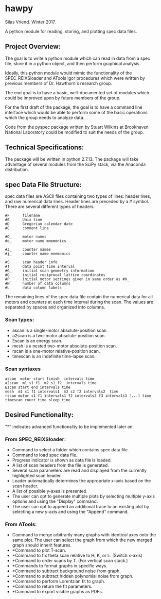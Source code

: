 # hawpy
Silas Vriend. Winter 2017.

A python module for reading, storing, and plotting spec data files.

## Project Overview:
 
The goal is to write a python module which can read in data
from a spec file, store it in a python object, and then perform 
graphical analysis.

Ideally, this python module would mimic the functionality of the 
SPEC_REIXSloader and ATools Igor procedures which were written by 
previous members of Dr. Hawthorn's research group.

The end goal is to have a basic, well-documented set of modules
which could be improved upon by future members of the group.

For the first draft of the package, the goal is to have a command
line interface which would be able to perform some of the basic
operations which the group needs to analyze data.

Code from the pyspec package written by Stuart Wilkins at 
Brookhaven National Laboratory could be modified to suit the
needs of the group.
    
    
## Technical Specifications:
    
The package will be written in python 2.7.13.  The package will
take advantage of several modules from the SciPy stack, via the
Anaconda distribution.
    
    
## spec Data File Structure:

spec data files are ASCII files containing two types of lines:
header lines, and raw numerical data lines. Header lines are preceded 
by a # symbol. There are several different types of headers:
    
    #F      filename
    #E      Unix time
    #D      Gregorian calendar date
    #C      comment line
    
    #O_     motor names
    #o_     motor name mnemonics
    
    #J_     counter names
    #j_     counter name mnemonics
    
    #S      scan header info
    #T      data point time interval
    #G_     initial scan geometry information
    #Q      initial reciprocal lattice coordinates
    #P_     initial motor settings given in same order as #O_
    #N      number of data columns
    #L      data column labels
    
The remaining lines of the spec data file contain the numerical data
for all motors and counters at each time interval during the scan. The 
values are separated by spaces and organized into columns.

### Scan types: 

- ascan is a single-motor absolute-position scan. 
- a2scan is a two-motor absolute-position scan.
- Escan is an energy scan.
- mesh is a nested two-motor absolute-position scan.
- rscan is a one-motor relative-position scan.
- timescan is an indefinite time-lapse scan.
    
### Scan syntaxes

    ascan  motor start finish  intervals time
    a2scan  m1 s1 f1  m2 s1 f2  intervals time
    Escan start end intervals time
    mesh  m1 s1 f1 intervals1  m2 s2 f2 intervals2  time
    rscan motor s1 f1 intervals1 f2 intervals2 f3 intervals3 [...] time
    timescan count_time sleep_time

## Desired Functionality:

"*" indicates advanced functionality to be implemented later on.

### From SPEC_REIXSloader:

- Command to select a folder which contains spec data file.
- Command to load spec data file.
- Progress indicator is shown as data file is loaded.
- A list of scan headers from the file is generated.
- Several scan parameters are read and displayed from the
    currently highlighted scan header.
- Loader automatically determines the appropriate x-axis based on
    the scan header.
- A list of possible y-axes is presented. 
- The user can opt to generate multiple plots by selecting multiple
    y-axis options and using the "Display" command.
- The user can opt to append an additional trace to an existing plot
    by selecting a new y-axis and using the "Append" command.
        
### From ATools:

- Command to merge arbitrarily many graphs with identical axes 
    onto the same plot. The user can select the graph from which
    the new merged graph should inherit features.
- *Command to plot T-scan.
- *Command to fix theta scan relative to H, K, or L. (Switch x-axis)
- *Command to order scans by T. (For vertical scan stack.)
- *Commands to format graphs in specific ways.
- *Command to subtract background noise from graph.
- *Command to subtract hidden polynomial noise from graph.
- *Command to perform Lorentzian fit to graph.
- *Command to return the fit parameters.
- *Command to export visible graphs as PDFs.
    